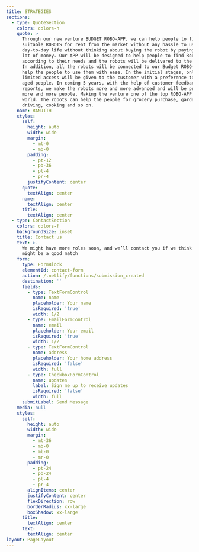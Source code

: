 ```yaml
---
title: STRATEGIES
sections:
  - type: QuoteSection
    colors: colors-h
    quote: >
      Through our new venture BUDGET ROBO-APP, we can help people to find the
      suitable ROBOTS for rent from the market without any hassle to use for a
      day-to-day life without thinking about buying the robot by paying a whole
      lot of money. Our APP will be designed to help people to find Robots
      according to their needs and the robots will be delivered to the customer.
      In addition, all the robots will be connected to our Budget ROBO-APP, to
      help the people to use them with ease. In the initial stages, only a
      limited access will be given to the customer with a preference to old,
      aged people. In coming 5 years, with the help of customer feedback and
      reports, we make the robots more and more advanced and will be provided to
      more and more people. Making the venture one of the top ROBO-APP in the
      world. The robots can help the people for grocery purchase, gardening,
      driving, cooking and so on.
    name: RANJITH
    styles:
      self:
        height: auto
        width: wide
        margin:
          - mt-0
          - mb-0
        padding:
          - pt-12
          - pb-36
          - pl-4
          - pr-4
        justifyContent: center
      quote:
        textAlign: center
      name:
        textAlign: center
      title:
        textAlign: center
  - type: ContactSection
    colors: colors-f
    backgroundSize: inset
    title: Contact us
    text: >-
      We might have more roles soon, and we’ll contact you if we think there
      might be a good match
    form:
      type: FormBlock
      elementId: contact-form
      action: /.netlify/functions/submission_created
      destination: ''
      fields:
        - type: TextFormControl
          name: name
          placeholder: Your name
          isRequired: 'true'
          width: 1/2
        - type: EmailFormControl
          name: email
          placeholder: Your email
          isRequired: 'true'
          width: 1/2
        - type: TextFormControl
          name: address
          placeholder: Your home address
          isRequired: 'false'
          width: full
        - type: CheckboxFormControl
          name: updates
          label: Sign me up to receive updates
          isRequired: 'false'
          width: full
      submitLabel: Send Message
    media: null
    styles:
      self:
        height: auto
        width: wide
        margin:
          - mt-36
          - mb-0
          - ml-0
          - mr-0
        padding:
          - pt-24
          - pb-24
          - pl-4
          - pr-4
        alignItems: center
        justifyContent: center
        flexDirection: row
        borderRadius: xx-large
        boxShadow: xx-large
      title:
        textAlign: center
      text:
        textAlign: center
layout: PageLayout
---
```

